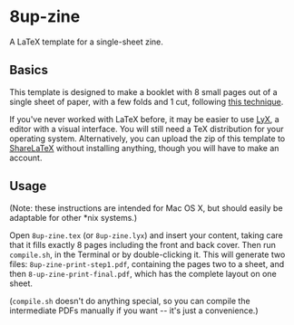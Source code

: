# 8up-zine

A LaTeX template for a single-sheet zine.

## Basics

This template is designed to make a booklet with 8 small pages out of a single
sheet of paper, with a few folds and 1 cut,
following
[this technique](https://en.wikibooks.org/wiki/Zine_Making/Putting_pages_together#An_8-sided_zine_from_1_sheet_with_1_cut).

If you've never worked with LaTeX before, it may be easier to
use [LyX](https://www.lyx.org), a editor with a visual interface. You will still
need a TeX distribution for your operating system. Alternatively, you can upload
the zip of this template to [ShareLaTeX](https://www.sharelatex.com) without
installing anything, though you will have to make an account.

## Usage

(Note: these instructions are intended for Mac OS X, but should easily be
adaptable for other *nix systems.)

Open `8up-zine.tex` (or `8up-zine.lyx`) and insert your content, taking care
that it fills exactly 8 pages including the front and back cover. Then run
`compile.sh`, in the Terminal or by double-clicking it. This will generate two
files: `8up-zine-print-step1.pdf`, containing the pages two to a sheet, and then
`8-up-zine-print-final.pdf`, which has the complete layout on one sheet.

(`compile.sh` doesn't do anything special, so you can compile the intermediate
PDFs manually if you want -- it's just a convenience.)
